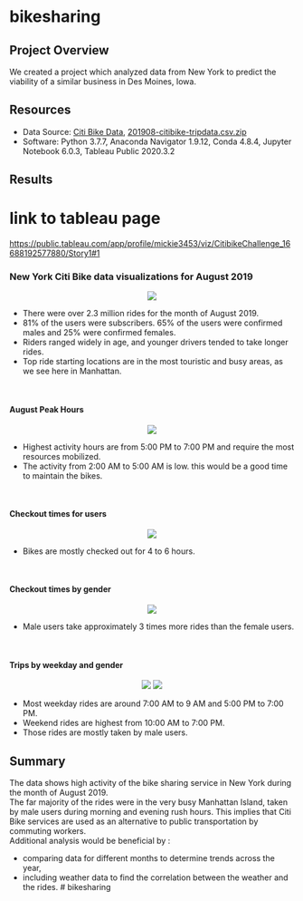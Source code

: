 # bikesharing

## Project Overview
We created a project which analyzed data from New York to predict the viability of a similar business in Des Moines, Iowa.

## Resources
- Data Source: [Citi Bike Data](https://www.citibikenyc.com/system-data), [201908-citibike-tripdata.csv.zip](https://s3.amazonaws.com/tripdata/201908-citibike-tripdata.csv.zip)
- Software: Python 3.7.7, Anaconda Navigator 1.9.12, Conda 4.8.4, Jupyter Notebook 6.0.3, Tableau Public 2020.3.2

## Results
# link to tableau page

https://public.tableau.com/app/profile/mickie3453/viz/CitibikeChallenge_16688192577880/Story1#1

### New York Citi Bike data visualizations for August 2019

<p align="center">
    <img src="https://user-images.githubusercontent.com/68669675/97826309-e77f3100-1c86-11eb-8503-e40691cd6fe0.png"> 
</p>

- There were over 2.3 million rides for the month of August 2019.
- 81% of the users were subscribers. 65% of the users were confirmed males and 25% were confirmed females.
- Riders ranged widely in age, and younger drivers tended to take longer rides. 
- Top ride starting locations are in the most touristic and busy areas, as we see here in Manhattan.

<br>

#### August Peak Hours
<p align="center">
    <img src="https://user-images.githubusercontent.com/68669675/97826311-e8b05e00-1c86-11eb-8240-ab05bc3cb61f.png"> 
</p>

- Highest activity hours are from 5:00 PM to 7:00 PM and require the most resources mobilized.
- The activity from 2:00 AM to 5:00 AM is low. this would be a good time to maintain the bikes.

<br>

#### Checkout times for users
<p align="center">
    <img src="https://user-images.githubusercontent.com/68669675/97828088-b7865c80-1c8b-11eb-9c03-91ad942a6daa.png"> 
</p>

- Bikes are mostly checked out for 4 to 6 hours.

<br>

#### Checkout times by gender
<p align="center">
    <img src="https://user-images.githubusercontent.com/68669675/97828090-b8b78980-1c8b-11eb-947f-87486da03b73.png"> 
</p>

- Male users take approximately 3 times more rides than the female users.

<br>

#### Trips by weekday and gender
<p align="center">
    <img src="https://user-images.githubusercontent.com/68669675/97826316-e9e18b00-1c86-11eb-814c-b558ed34335d.png">
    <img src="https://user-images.githubusercontent.com/68669675/97826317-e9e18b00-1c86-11eb-9559-f06b93418b58.png">
</p>

- Most weekday rides are around 7:00 AM to 9 AM and 5:00 PM to 7:00 PM.
- Weekend rides are highest from 10:00 AM to 7:00 PM.
- Those rides are mostly taken by male users.


## Summary
The data shows high activity of the bike sharing service in New York during the month of August 2019.\
The far majority of the rides were in the very busy Manhattan Island, taken by male users during morning and evening rush hours. This implies that Citi Bike services are used as an alternative to public transportation by commuting workers.\
Additional analysis would be beneficial by :
- comparing data for different months to determine trends across the year,
- including weather data to find the correlation between the weather and the rides. # bikesharing
